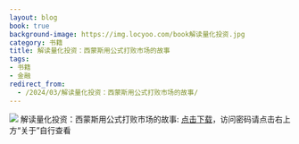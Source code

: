 ```yaml
---
layout: blog
book: true
background-image: https://img.locyoo.com/book解读量化投资.jpg
category: 书籍
title: 解读量化投资：西蒙斯用公式打败市场的故事
tags:
- 书籍
- 金融
redirect_from:
  - /2024/03/解读量化投资：西蒙斯用公式打败市场的故事/
---
```

![](https://img.locyoo.com/book解读量化投资.jpg)
解读量化投资：西蒙斯用公式打败市场的故事: <a name = "ref1" href="https://url18.ctfile.com/f/50983618-1041255136-fbe21c?p=3619">点击下载</a>，访问密码请点击右上方“关于”自行查看